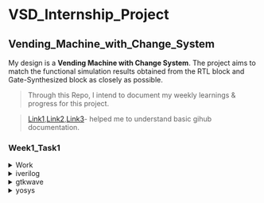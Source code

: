 # **VSD_Internship_Project**
## Vending_Machine_with_Change_System
My design is a **Vending Machine with Change System**. The project aims to match the functional simulation results obtained from the RTL block and Gate-Synthesized block as closely as possible.

>Through this Repo, I intend to document my weekly learnings & progress for this project.

>[Link1](https://docs.github.com/en/get-started/writing-on-github/getting-started-with-writing-and-formatting-on-github/basic-writing-and-formatting-syntax),[Link2](https://www.youtube.com/watch?v=Nj87GEXxhjc),[Link3](https://gist.github.com/citrusui/07978f14b11adada364ff901e27c7f61)- helped me to understand basic gihub documentation.

###  Week1_Task1
<details>
<summary>Work</summary>
<br>
I have installed all the necessary tools required for the project.
</details>

<details>
<summary>iverilog</summary>
<br>

</details>

<details>
<summary>gtkwave</summary>
<br>
This is how you dropdown.
</details>

<details>
<summary>yosys</summary>
<br>
This is how you dropdown.
</details>
